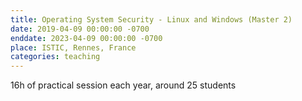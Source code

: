 ```yaml
---
title: Operating System Security - Linux and Windows (Master 2)
date: 2019-04-09 00:00:00 -0700
enddate: 2023-04-09 00:00:00 -0700
place: ISTIC, Rennes, France
categories: teaching
---
```

16h of practical session each year, around 25 students